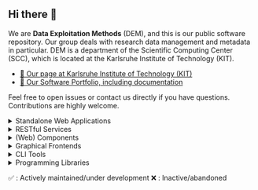 ## Hi there 👋

We are **Data Exploitation Methods** (DEM), and this is our public software repository. Our group deals with research data management and metadata in particular. DEM is a department of the Scientific Computing Center (SCC), which is located at the Karlsruhe Institute of Technology (KIT).

- [🔎 Our page at Karlsruhe Institute of Technology (KIT)](https://www.scc.kit.edu/en/aboutus/dem.php)
- [🚀 Our Software Portfolio, including documentation](https://kit-data-manager.github.io/webpage/)

Feel free to open issues or contact us directly if you have questions. Contributions are highly welcome.

<details>
<summary>Standalone Web Applications</summary>
  
* #### [Data-Collections-Explorer](https://github.com/kit-data-manager/Data-Collections-Explorer) :white_check_mark:
* #### [EVOKS](https://github.com/kit-data-manager/evoks) :white_check_mark:
* #### [FAIR DO Lab](https://github.com/kit-data-manager/FAIR-DO-Lab) :white_check_mark:
</details>

<details>
<summary>RESTful Services</summary>
  
* #### [base-repo](https://github.com/kit-data-manager/base-repo) :white_check_mark:
* #### [MetaStore](https://github.com/kit-data-manager/metastore2) :white_check_mark:
* #### [TypedPIDMaker](https://github.com/kit-data-manager/pit-service) :white_check_mark:
* #### [Mapping-Service](https://github.com/kit-data-manager/mapping-service) :white_check_mark:
* #### [Indexing-Service](https://github.com/kit-data-manager/indexing-service) :white_check_mark:
* #### [ro-crate-rest](https://github.com/kit-data-manager/ro-crate-rest) :x:
* #### [Collection API](https://github.com/kit-data-manager/collection-api) :x:
</details>

<details>
<summary>(Web) Components</summary>
 
* #### [pid-component](https://github.com/kit-data-manager/pid-component) :white_check_mark:
* #### [data-view-web-component](https://github.com/kit-data-manager/data-view-web-component) :white_check_mark:
* #### [react-fairdo-search]( https://github.com/kit-data-manager/react-fairdo-search) :white_check_mark:
* #### [com_mapping-service-input](https://github.com/kit-data-manager/com_mapping-service-input) :x:
* #### [visualization-graph-web-component](https://github.com/kit-data-manager/visualization-graph-web-component) :x:
* #### [INCLDE](https://github.com/kit-data-manager/INCLDE) :x:
</details>

<details>
<summary>Graphical Frontends</summary>
  
* #### [frontend-collection](https://github.com/kit-data-manager/frontend-collection) :x:
* #### [fairdoscope](https://github.com/kit-data-manager/fairdoscope) :x:
</details>

<details>
<summary>CLI Tools</summary>

* #### [kitdm-pycli](https://github.com/kit-data-manager/kitdm-pycli) :white_check_mark:
* #### [tomo-mapper](https://github.com/kit-data-manager/tomo_mapper) :white_check_mark:
* #### [pp13-mapper](https://github.com/kit-data-manager/pp13-mapper) :white_check_mark:
* #### [Nexus2Json_Mapper](https://github.com/kit-data-manager/Nexus2Json_Mapper) :white_check_mark:
* #### [nmv_FAIR-DOs](https://github.com/kit-data-manager/nmr_FAIR-DOs) :white_check_mark:

</details>

<details>
<summary>Programming Libraries</summary>

* #### [ro-crate-java](https://github.com/kit-data-manager/ro-crate-java) :white_check_mark:
</details>


:white_check_mark: : Actively maintained/under development
:x: : Inactive/abandoned
<!--

**Here are some ideas to get you started:**

🙋‍♀️ A short introduction - what is your organization all about?
🌈 Contribution guidelines - how can the community get involved?
👩‍💻 Useful resources - where can the community find your docs? Is there anything else the community should know?
🍿 Fun facts - what does your team eat for breakfast?
🧙 Remember, you can do mighty things with the power of [Markdown](https://docs.github.com/github/writing-on-github/getting-started-with-writing-and-formatting-on-github/basic-writing-and-formatting-syntax)
-->
